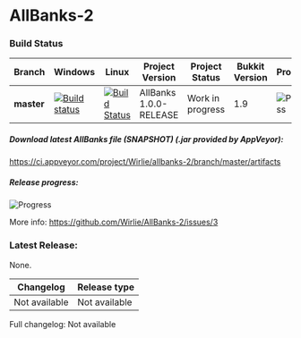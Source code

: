 # AllBanks-2 

### Build Status
| Branch | Windows | Linux | Project Version | Project Status | Bukkit Version | Progress |
|-------------|---------|-------------|--------------|------------|------------|----------|
| **master**  | [![Build status](https://ci.appveyor.com/api/projects/status/3tcj45g7880hre7m/branch/master?svg=true)](https://ci.appveyor.com/project/Wirlie/allbanks-2/branch/master) | [![Build Status](https://travis-ci.org/Wirlie/AllBanks-2.svg?branch=master)](https://travis-ci.org/Wirlie/AllBanks-2) | AllBanks 1.0.0-RELEASE | Work in progress | 1.9 | ![Progress](http://progressed.io/bar/60) |

##### Download latest AllBanks file (SNAPSHOT) (.jar provided by AppVeyor):
https://ci.appveyor.com/project/Wirlie/allbanks-2/branch/master/artifacts

##### Release progress:
![Progress](http://progressed.io/bar/60)

More info: https://github.com/Wirlie/AllBanks-2/issues/3

### Latest Release:
None.

| Changelog     | Release type |
|---------------|-----------|
| Not available | Not available |

Full changelog: Not available
